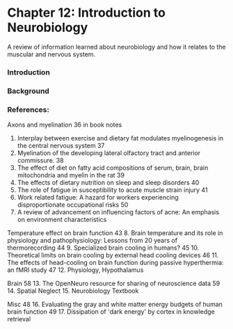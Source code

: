# Chapter 12: Introduction to Neurobiology

A review of information learned about neurobiology and how it relates to the muscular and nervous system.

### Introduction

### Background

### References: 
Axons and myelination
36 in book notes
1. Interplay between exercise and dietary fat modulates myelinogenesis in the central nervous system
37
2. Myelination of the developing lateral olfactory tract and anterior commissure.
38
3. The effect of diet on fatty acid compositions of serum, brain, brain mitochondria and myelin in the rat
39
4. The effects of dietary nutrition on sleep and sleep disorders
40
5. The role of fatigue in susceptibility to acute muscle strain injury
41
6. Work related fatigue: A hazard for workers experiencing disproportionate occupational risks
50
7. A review of advancement on influencing factors of acne: An emphasis on environment characteristics

Temperature effect on brain function
43
8. Brain temperature and its role in physiology and pathophysiology: Lessons from 20 years of thermorecording
44
9. Specialized brain cooling in humans?
45
10. Theoretical limits on brain cooling by external head cooling devices
46
11. The effects of head-cooling on brain function during passive hyperthermia: an fMRI study
47 
12. Physiology, Hypothalamus

Brain
58
13. The OpenNeuro resource for sharing of neuroscience data
59
14. Spatial Neglect
15. Neurobiology Textbook

Misc
48
16. Evaluating the gray and white matter energy budgets of human brain function
49
17. Dissipation of 'dark energy' by cortex in knowledge retrieval
